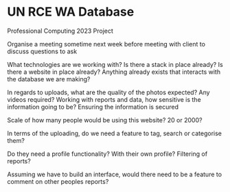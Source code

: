 # UN RCE WA Database
Professional Computing 2023 Project

Organise a meeting sometime next week before meeting with client to discuss questions to ask 

What technologies are we working with? Is there a stack in place already? Is there a website in place already? Anything already exists that interacts with the database we are making? 

In regards to uploads, what are the quality of the photos expected? Any videos required? 
Working with reports and data, how sensitive is the information going to be? Ensuring the information is secured

Scale of how many people would be using this website? 20 or 2000? 

In terms of the uploading, do we need a feature to tag, search or categorise them? 

Do they need a profile functionality? With their own profile? Filtering of reports? 

Assuming we have to build an interface, would there need to be a feature to comment on other peoples reports? 

